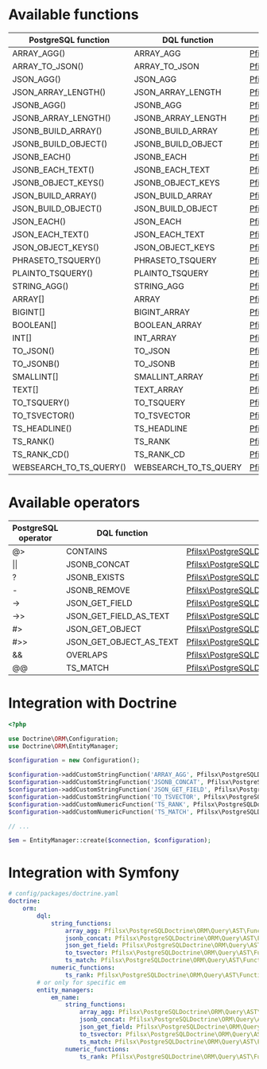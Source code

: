 # Available functions


| PostgreSQL function     | DQL function          | Implementation                                                                                                                |
|-------------------------|-----------------------|-------------------------------------------------------------------------------------------------------------------------------|
| ARRAY_AGG()             | ARRAY_AGG             | [Pfilsx\PostgreSQLDoctrine\ORM\Query\AST\Functions\ArrayAgg](../src/ORM/Query/AST/Functions/ArrayAgg.php)                     |
| ARRAY_TO_JSON()         | ARRAY_TO_JSON         | [Pfilsx\PostgreSQLDoctrine\ORM\Query\AST\Functions\ArrayToJson](../src/ORM/Query/AST/Functions/ArrayToJson.php)               |
| JSON_AGG()              | JSON_AGG              | [Pfilsx\PostgreSQLDoctrine\ORM\Query\AST\Functions\JsonAgg](../src/ORM/Query/AST/Functions/JsonAgg.php)                       |
| JSON_ARRAY_LENGTH()     | JSON_ARRAY_LENGTH     | [Pfilsx\PostgreSQLDoctrine\ORM\Query\AST\Functions\JsonArrayLength](../src/ORM/Query/AST/Functions/JsonArrayLength.php)       |
| JSONB_AGG()             | JSONB_AGG             | [Pfilsx\PostgreSQLDoctrine\ORM\Query\AST\Functions\JsonbAgg](../src/ORM/Query/AST/Functions/JsonbAgg.php)                     |
| JSONB_ARRAY_LENGTH()    | JSONB_ARRAY_LENGTH    | [Pfilsx\PostgreSQLDoctrine\ORM\Query\AST\Functions\JsonbArrayLength](../src/ORM/Query/AST/Functions/JsonbArrayLength.php)     |
| JSONB_BUILD_ARRAY()     | JSONB_BUILD_ARRAY     | [Pfilsx\PostgreSQLDoctrine\ORM\Query\AST\Functions\JsonbBuildArray](../src/ORM/Query/AST/Functions/JsonbBuildArray.php)       |
| JSONB_BUILD_OBJECT()    | JSONB_BUILD_OBJECT    | [Pfilsx\PostgreSQLDoctrine\ORM\Query\AST\Functions\JsonbBuildObject](../src/ORM/Query/AST/Functions/JsonbBuildObject.php)     |
| JSONB_EACH()            | JSONB_EACH            | [Pfilsx\PostgreSQLDoctrine\ORM\Query\AST\Functions\JsonbEach](../src/ORM/Query/AST/Functions/JsonbEach.php)                   |
| JSONB_EACH_TEXT()       | JSONB_EACH_TEXT       | [Pfilsx\PostgreSQLDoctrine\ORM\Query\AST\Functions\JsonbEachText](../src/ORM/Query/AST/Functions/JsonbEachText.php)           |
| JSONB_OBJECT_KEYS()     | JSONB_OBJECT_KEYS     | [Pfilsx\PostgreSQLDoctrine\ORM\Query\AST\Functions\JsonbObjectKeys](../src/ORM/Query/AST/Functions/JsonbObjectKeys.php)       |
| JSON_BUILD_ARRAY()      | JSON_BUILD_ARRAY      | [Pfilsx\PostgreSQLDoctrine\ORM\Query\AST\Functions\JsonBuildArray](../src/ORM/Query/AST/Functions/JsonBuildArray.php)         |
| JSON_BUILD_OBJECT()     | JSON_BUILD_OBJECT     | [Pfilsx\PostgreSQLDoctrine\ORM\Query\AST\Functions\JsonBuildObject](../src/ORM/Query/AST/Functions/JsonBuildObject.php)       |
| JSON_EACH()             | JSON_EACH             | [Pfilsx\PostgreSQLDoctrine\ORM\Query\AST\Functions\JsonEach](../src/ORM/Query/AST/Functions/JsonEach.php)                     |
| JSON_EACH_TEXT()        | JSON_EACH_TEXT        | [Pfilsx\PostgreSQLDoctrine\ORM\Query\AST\Functions\JsonEachText](../src/ORM/Query/AST/Functions/JsonEachText.php)             |
| JSON_OBJECT_KEYS()      | JSON_OBJECT_KEYS      | [Pfilsx\PostgreSQLDoctrine\ORM\Query\AST\Functions\JsonObjectKeys](../src/ORM/Query/AST/Functions/JsonObjectKeys.php)         |
| PHRASETO_TSQUERY()      | PHRASETO_TSQUERY      | [Pfilsx\PostgreSQLDoctrine\ORM\Query\AST\Functions\PhraseToTsQuery](../src/ORM/Query/AST/Functions/PhraseToTsQuery.php)       |
| PLAINTO_TSQUERY()       | PLAINTO_TSQUERY       | [Pfilsx\PostgreSQLDoctrine\ORM\Query\AST\Functions\PlainToTsQuery](../src/ORM/Query/AST/Functions/PlainToTsQuery.php)         |
| STRING_AGG()            | STRING_AGG            | [Pfilsx\PostgreSQLDoctrine\ORM\Query\AST\Functions\StringAgg](../src/ORM/Query/AST/Functions/StringAgg.php)                   |
| ARRAY[]                 | ARRAY                 | [Pfilsx\PostgreSQLDoctrine\ORM\Query\AST\Functions\ToArray](../src/ORM/Query/AST/Functions/ToArray.php)                       |
| BIGINT[]                | BIGINT_ARRAY          | [Pfilsx\PostgreSQLDoctrine\ORM\Query\AST\Functions\ToBigIntArray](../src/ORM/Query/AST/Functions/ToBigIntArray.php)           |
| BOOLEAN[]               | BOOLEAN_ARRAY         | [Pfilsx\PostgreSQLDoctrine\ORM\Query\AST\Functions\ToBooleanArray](../src/ORM/Query/AST/Functions/ToBooleanArray.php)         |
| INT[]                   | INT_ARRAY             | [Pfilsx\PostgreSQLDoctrine\ORM\Query\AST\Functions\ToIntArray](../src/ORM/Query/AST/Functions/ToIntArray.php)                 |
| TO_JSON()               | TO_JSON               | [Pfilsx\PostgreSQLDoctrine\ORM\Query\AST\Functions\ToJson](../src/ORM/Query/AST/Functions/ToJson.php)                         |
| TO_JSONB()              | TO_JSONB              | [Pfilsx\PostgreSQLDoctrine\ORM\Query\AST\Functions\ToJsonb](../src/ORM/Query/AST/Functions/ToJsonb.php)                       |
| SMALLINT[]              | SMALLINT_ARRAY        | [Pfilsx\PostgreSQLDoctrine\ORM\Query\AST\Functions\ToSmallIntArray](../src/ORM/Query/AST/Functions/ToSmallIntArray.php)       |
| TEXT[]                  | TEXT_ARRAY            | [Pfilsx\PostgreSQLDoctrine\ORM\Query\AST\Functions\ToTextArray](../src/ORM/Query/AST/Functions/ToTextArray.php)               |
| TO_TSQUERY()            | TO_TSQUERY            | [Pfilsx\PostgreSQLDoctrine\ORM\Query\AST\Functions\ToTsQuery](../src/ORM/Query/AST/Functions/ToTsQuery.php)                   |
| TO_TSVECTOR()           | TO_TSVECTOR           | [Pfilsx\PostgreSQLDoctrine\ORM\Query\AST\Functions\ToTsVector](../src/ORM/Query/AST/Functions/ToTsVector.php)                 |
| TS_HEADLINE()           | TS_HEADLINE           | [Pfilsx\PostgreSQLDoctrine\ORM\Query\AST\Functions\TsHeadline](../src/ORM/Query/AST/Functions/TsHeadline.php)                 |
| TS_RANK()               | TS_RANK               | [Pfilsx\PostgreSQLDoctrine\ORM\Query\AST\Functions\TsRank](../src/ORM/Query/AST/Functions/TsRank.php)                         |
| TS_RANK_CD()            | TS_RANK_CD            | [Pfilsx\PostgreSQLDoctrine\ORM\Query\AST\Functions\TsRankCd](../src/ORM/Query/AST/Functions/TsRankCd.php)                     |
| WEBSEARCH_TO_TS_QUERY() | WEBSEARCH_TO_TS_QUERY | [Pfilsx\PostgreSQLDoctrine\ORM\Query\AST\Functions\WebsearchToTsQuery](../src/ORM/Query/AST/Functions/WebsearchToTsQuery.php) |

# Available operators

| PostgreSQL operator | DQL function            | Implementation                                                                                                                  |
|---------------------|-------------------------|---------------------------------------------------------------------------------------------------------------------------------|
| @>                  | CONTAINS                | [Pfilsx\PostgreSQLDoctrine\ORM\Query\AST\Functions\Contains](../src/ORM/Query/AST/Functions/Contains.php)                       |
| &#124;&#124;        | JSONB_CONCAT            | [Pfilsx\PostgreSQLDoctrine\ORM\Query\AST\Functions\JsonbConcat](../src/ORM/Query/AST/Functions/JsonbConcat.php)                 |
| ?                   | JSONB_EXISTS            | [Pfilsx\PostgreSQLDoctrine\ORM\Query\AST\Functions\JsonbExists](../src/ORM/Query/AST/Functions/JsonbExists.php)                 |
| -                   | JSONB_REMOVE            | [Pfilsx\PostgreSQLDoctrine\ORM\Query\AST\Functions\JsonbRemove](../src/ORM/Query/AST/Functions/JsonbRemove.php)                 |
| ->                  | JSON_GET_FIELD          | [Pfilsx\PostgreSQLDoctrine\ORM\Query\AST\Functions\JsonGetField](../src/ORM/Query/AST/Functions/JsonGetField.php)               |
| ->>                 | JSON_GET_FIELD_AS_TEXT  | [Pfilsx\PostgreSQLDoctrine\ORM\Query\AST\Functions\JsonGetFieldAsText](../src/ORM/Query/AST/Functions/JsonGetFieldAsText.php)   |
| #>                  | JSON_GET_OBJECT         | [Pfilsx\PostgreSQLDoctrine\ORM\Query\AST\Functions\JsonGetObject](../src/ORM/Query/AST/Functions/JsonGetObject.php)             |
| #>>                 | JSON_GET_OBJECT_AS_TEXT | [Pfilsx\PostgreSQLDoctrine\ORM\Query\AST\Functions\JsonGetObjectAsText](../src/ORM/Query/AST/Functions/JsonGetObjectAsText.php) |
| &&                  | OVERLAPS                | [Pfilsx\PostgreSQLDoctrine\ORM\Query\AST\Functions\Overlaps](../src/ORM/Query/AST/Functions/Overlaps.php)                       |
| @@                  | TS_MATCH                | [Pfilsx\PostgreSQLDoctrine\ORM\Query\AST\Functions\TsMatch](../src/ORM/Query/AST/Functions/TsMatch.php)                         |

Integration with Doctrine
=========================

```php
<?php

use Doctrine\ORM\Configuration;
use Doctrine\ORM\EntityManager;

$configuration = new Configuration();

$configuration->addCustomStringFunction('ARRAY_AGG', Pfilsx\PostgreSQLDoctrine\ORM\Query\AST\Functions\ArrayAgg::class);
$configuration->addCustomStringFunction('JSONB_CONCAT', Pfilsx\PostgreSQLDoctrine\ORM\Query\AST\Functions\JsonbConcat::class);
$configuration->addCustomStringFunction('JSON_GET_FIELD', Pfilsx\PostgreSQLDoctrine\ORM\Query\AST\Functions\JsonGetField::class);
$configuration->addCustomStringFunction('TO_TSVECTOR', Pfilsx\PostgreSQLDoctrine\ORM\Query\AST\Functions\ToTsVector::class);
$configuration->addCustomNumericFunction('TS_RANK', Pfilsx\PostgreSQLDoctrine\ORM\Query\AST\Functions\TsRank::class);
$configuration->addCustomNumericFunction('TS_MATCH', Pfilsx\PostgreSQLDoctrine\ORM\Query\AST\Functions\TsMatch::class);

// ...

$em = EntityManager::create($connection, $configuration);
```

Integration with Symfony
=========================

```yaml
# config/packages/doctrine.yaml
doctrine:
    orm:
        dql:
            string_functions:
                array_agg: Pfilsx\PostgreSQLDoctrine\ORM\Query\AST\Functions\ArrayAgg
                jsonb_concat: Pfilsx\PostgreSQLDoctrine\ORM\Query\AST\Functions\JsonbConcat
                json_get_field: Pfilsx\PostgreSQLDoctrine\ORM\Query\AST\Functions\JsonGetField
                to_tsvector: Pfilsx\PostgreSQLDoctrine\ORM\Query\AST\Functions\ToTsVector
                ts_match: Pfilsx\PostgreSQLDoctrine\ORM\Query\AST\Functions\TsMatch
            numeric_functions:
                ts_rank: Pfilsx\PostgreSQLDoctrine\ORM\Query\AST\Functions\TsRank
        # or only for specific em
        entity_managers:
            em_name:
                string_functions:
                    array_agg: Pfilsx\PostgreSQLDoctrine\ORM\Query\AST\Functions\ArrayAgg
                    jsonb_concat: Pfilsx\PostgreSQLDoctrine\ORM\Query\AST\Functions\JsonbConcat
                    json_get_field: Pfilsx\PostgreSQLDoctrine\ORM\Query\AST\Functions\JsonGetField
                    to_tsvector: Pfilsx\PostgreSQLDoctrine\ORM\Query\AST\Functions\ToTsVector
                    ts_match: Pfilsx\PostgreSQLDoctrine\ORM\Query\AST\Functions\TsMatch
                numeric_functions:
                    ts_rank: Pfilsx\PostgreSQLDoctrine\ORM\Query\AST\Functions\TsRank
```